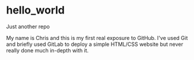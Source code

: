 # hello_world
Just another repo

My name is Chris and this is my first real exposure to GitHub. I've used Git and briefly used GitLab to deploy a simple HTML/CSS website but never really done much in-depth with it.
